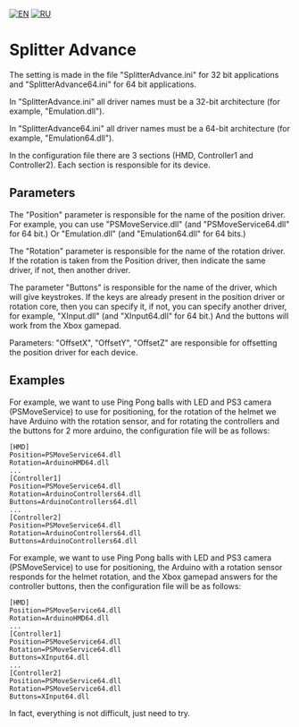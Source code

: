 [![EN](https://user-images.githubusercontent.com/9499881/33184537-7be87e86-d096-11e7-89bb-f3286f752bc6.png)](https://github.com/TrueOpenVR/TrueOpenVR-Drivers/tree/master/Delphi/SplitterAdvance)
[![RU](https://user-images.githubusercontent.com/9499881/27683795-5b0fbac6-5cd8-11e7-929c-057833e01fb1.png)](https://github.com/TrueOpenVR/TrueOpenVR-Drivers/blob/master/Delphi/SplitterAdvance/README.RU.md)
# Splitter Advance
The setting is made in the file "SplitterAdvance.ini" for 32 bit applications and "SplitterAdvance64.ini" for 64 bit applications.


In "SplitterAdvance.ini" all driver names must be a 32-bit architecture (for example, "Emulation.dll").

In "SplitterAdvance64.ini" all driver names must be a 64-bit architecture (for example, "Emulation64.dll").


In the configuration file there are 3 sections (HMD, Controller1 and Controller2). Each section is responsible for its device.

## Parameters
The "Position" parameter is responsible for the name of the position driver. For example, you can use "PSMoveService.dll" (and "PSMoveService64.dll" for 64 bit.) Or "Emulation.dll" (and "Emulation64.dll" for 64 bits.)


The "Rotation" parameter is responsible for the name of the rotation driver. If the rotation is taken from the Position driver, then indicate the same driver, if not, then another driver.


The parameter "Buttons" is responsible for the name of the driver, which will give keystrokes. If the keys are already present in the position driver or rotation core, then you can specify it, if not, you can specify another driver, for example, "XInput.dll" (and "XInput64.dll" for 64 bit.) And the buttons will work from the Xbox gamepad.


Parameters: "OffsetX", "OffsetY", "OffsetZ" are responsible for offsetting the position driver for each device.

## Examples
For example, we want to use Ping Pong balls with LED and PS3 camera (PSMoveService) to use for positioning, for the rotation of the helmet we have Arduino with the rotation sensor, and for rotating the controllers and the buttons for 2 more arduino, the configuration file will be as follows:
```
[HMD]
Position=PSMoveService64.dll
Rotation=ArduinoHMD64.dll
...
[Controller1]
Position=PSMoveService64.dll
Rotation=ArduinoControllers64.dll
Buttons=ArduinoControllers64.dll
...
[Controller2]
Position=PSMoveService64.dll
Rotation=ArduinoControllers64.dll
Buttons=ArduinoControllers64.dll
```

For example, we want to use Ping Pong balls with LED and PS3 camera (PSMoveService) to use for positioning, the Arduino with a rotation sensor responds for the helmet rotation, and the Xbox gamepad answers for the controller buttons, then the configuration file will be as follows:
```
[HMD]
Position=PSMoveService64.dll
Rotation=ArduinoHMD64.dll
...
[Controller1]
Position=PSMoveService64.dll
Rotation=PSMoveService64.dll
Buttons=XInput64.dll
...
[Controller2]
Position=PSMoveService64.dll
Rotation=PSMoveService64.dll
Buttons=XInput64.dll
```
In fact, everything is not difficult, just need to try.